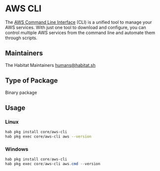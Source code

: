 # AWS CLI

The [AWS Command Line Interface](https://aws.amazon.com/cli/) (CLI) is a unified tool to manage your AWS services. With just one tool to download and configure, you can control multiple AWS services from the command line and automate them through scripts.

## Maintainers

The Habitat Maintainers humans@habitat.sh

## Type of Package

Binary package

## Usage

### Linux

```bash
hab pkg install core/aws-cli
hab pkg exec core/aws-cli aws --version
```

### Windows

```powershell
hab pkg install core/aws-cli
hab pkg exec core/aws-cli aws.cmd --version
```

